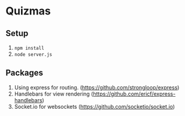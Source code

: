 # Quizmas
## Setup
1. `npm install`
2. `node server.js`

## Packages
1. Using express for routing. (https://github.com/strongloop/express)
2. Handlebars for view rendering (https://github.com/ericf/express-handlebars)
3. Socket.io for websockets (https://github.com/socketio/socket.io)
